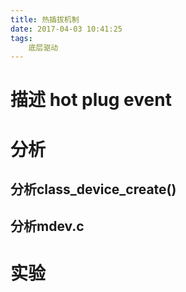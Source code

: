 ```yaml
---
title: 热插拔机制
date: 2017-04-03 10:41:25
tags:
 	底层驱动
---
```


# 描述 hot plug event

# 分析 
## 分析class_device_create()
## 分析mdev.c
# 实验
